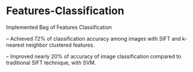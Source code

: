 # Features-Classification
Implemented Bag of Features Classification

– Achieved 72% of classification accuracy among images with SIFT and k-nearest neighbor clustered features.

– Improved nearly 20% of accuracy of image classification compared to traditional SIFT technique, with SVM.
